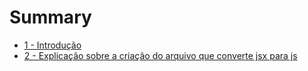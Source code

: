 # Summary

* [1 - Introdução](1_-_introducao.md)
* [2 - Explicação sobre a criação do arquivo que converte jsx para js](2_-_explicacao_sobre_a_criacao_do_arquivo_que_conv.md)


